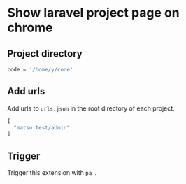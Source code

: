 # Show laravel project page on chrome

## Project directory

```python
code = '/home/y/code'
```

## Add urls

Add urls to `urls.json` in the root directory of each project.

```python
[
  "matsu.test/admin"
]
```

## Trigger

Trigger this extension with `pa `.
